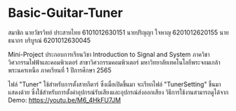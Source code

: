 # Basic-Guitar-Tuner

สมาชิก
นายวัชรวิทย์ ประสาทไทย  6101012630151
นายปริญญา ใจหาญ 6201012620155
นายธนากร บริบูรณ์ 6201012630045

Mini-Project ประกอบการเรียนวิชา Introduction to Signal and System 
ภาควิชาวิศวกรรมไฟฟ้าและคอมพิวเตอร์ สาขาวิศวกรรมคอมพิวเตอร์
มหาวิทยาลัยเทคโนโลยีพระจอมเกล้าพระนครเหนือ
ภาคเรียนที่ 1 ปีการศึกษา 2565

ไฟล์ "Tuner" ใช้สำหรับการตั้งสายกีตาร์ ซึ่งเมื่อเปิดขึ้นมา จะเรียกไฟล์ "TunerSetting" ขึ้นมาแสดงด้วย ซึ่งใช้สำหรับการตั้งค่าอุปกรณ์รับเสียงและอุปกรณ์ส่งออกเสียง
วิธีการใช้งานสามารถดูได้จาก Demo: https://youtu.be/M6_4HkFU7JM
